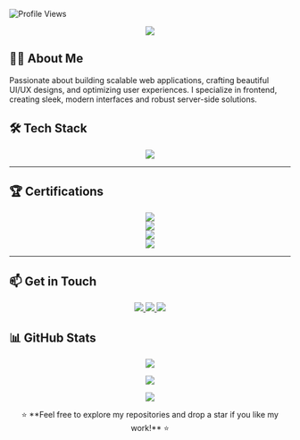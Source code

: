 ![Profile Views](https://komarev.com/ghpvc/?username=lyndoncatan&label=Profile%20Views&color=blue&style=flat-square)

<p align="center">
  <img src="https://readme-typing-svg.herokuapp.com?color=%2336BCF7&size=30&center=true&vCenter=true&width=600&lines=Hi+I'm+Lyndon+Domini+Catan!;Welcome+to+my+GitHub+Profile!" />
</p>


## 👨‍💻 About Me
Passionate about building scalable web applications, crafting beautiful UI/UX designs, and optimizing user experiences. I specialize in frontend, creating sleek, modern interfaces and robust server-side solutions.



## 🛠 Tech Stack
<p align="center">
  <img src="https://skillicons.dev/icons?i=html,css,js,react,tailwind,supabase,sql,git,github,figma,vscode,eclipse" />
</p>

---

## 🏆 Certifications
<p align="center">
  <a href="https://courses.cognitiveclass.ai/certificates/22721d0de4754dc5886de40f4bb5f99f" target="_blank">
    <img src="https://img.shields.io/badge/SQL%20and%20Relational%20Databases%20101-Click%20to%20View-blue?style=for-the-badge&logo=oracle"/>
  </a>
  <br>
  <a href="https://catalog-education.oracle.com/ords/certview/sharebadge?id=EBD6649F5E8A7E6551637DB112D71CCA118CBB4B7171B05EDC3CDC78C3F65574" target="_blank">
    <img src="https://img.shields.io/badge/Oracle%20Cloud%20Infrastructure%202024%20Certified%20Foundations%20Associate-Click%20to%20View-orange?style=for-the-badge&logo=oracle"/>
  </a>
  <br>
  <a href="https://catalog-education.oracle.com/ords/certview/sharebadge?id=EBD6649F5E8A7E6551637DB112D71CCAD1DC41B1394EC614343A0F81173C4223" target="_blank">
    <img src="https://img.shields.io/badge/Oracle%20Cloud%20Infrastructure%202024%20Data%20Certified%20Foundations%20Associate-Click%20to%20View-red?style=for-the-badge&logo=oracle"/>
  </a>
  <br>
  <a href="https://catalog-education.oracle.com/ords/certview/sharebadge?id=EBD6649F5E8A7E6551637DB112D71CCAD1DC41B1394EC614343A0F81173C4223" target="_blank">
    <img src="https://img.shields.io/badge/Oracle%20Cloud%20Infrastructure%202024%20Certified%20AI%20Foundations%20Associate-Click%20to%20View-purple?style=for-the-badge&logo=oracle"/>
  </a>
</p>

---


## 📫 Get in Touch
<p align="center">
  <a href="mailto:Lyndoncatan75@gmail.com" target="_blank">
    <img src="https://img.shields.io/badge/Email-Contact%20Me-blue?style=for-the-badge&logo=gmail"/>
  </a>
  <a href="https://www.linkedin.com/in/lyndon-domini-m-catan/" target="_blank">
    <img src="https://img.shields.io/badge/LinkedIn-Connect%20with%20Me-blue?style=for-the-badge&logo=linkedin"/>
  </a>
  <a href="https://catanlyndonportfolio.vercel.app/" target="_blank">
    <img src="https://img.shields.io/badge/Portfolio-Visit%20My%20Portfolio-green?style=for-the-badge&logo=vercel"/>
  </a>
</p>


## 📊 GitHub Stats
<p align="center">
  <img src="https://github-readme-streak-stats.herokuapp.com/?user=lyndoncatan&theme=radical&hide_border=true" />
</p>

<p align="center">
  <img src="https://github-readme-stats.vercel.app/api?username=lyndoncatan&show_icons=true&theme=radical" />
</p>

<p align="center">
  <img src="https://github-readme-stats.vercel.app/api/top-langs/?username=lyndoncatan&layout=compact&theme=radical" />
</p>



<p align="center">⭐ **Feel free to explore my repositories and drop a star if you like my work!** ⭐
 </p>


